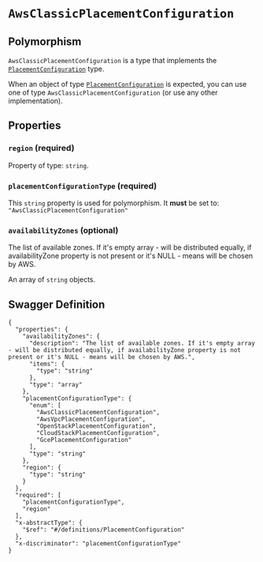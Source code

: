 # `AwsClassicPlacementConfiguration` #



## Polymorphism ##

`AwsClassicPlacementConfiguration` is a type that implements the [`PlacementConfiguration`](./../definitions/PlacementConfiguration.mkd) type.

When an object of type [`PlacementConfiguration`](./../definitions/PlacementConfiguration.mkd) is expected, you can use one of type `AwsClassicPlacementConfiguration`
(or use any other implementation).




## Properties ##

### `region` (required) ###




Property of type: `string`.




### `placementConfigurationType` (required) ###




This `string` property is used for polymorphism. It **must** be set to: `"AwsClassicPlacementConfiguration"`


### `availabilityZones` (optional) ###

The list of available zones. If it's empty array - will be distributed equally, if availabilityZone property is not present or it's NULL - means will be chosen by AWS.


An array of 
`string` objects.





## Swagger Definition ##

    {
      "properties": {
        "availabilityZones": {
          "description": "The list of available zones. If it's empty array - will be distributed equally, if availabilityZone property is not present or it's NULL - means will be chosen by AWS.", 
          "items": {
            "type": "string"
          }, 
          "type": "array"
        }, 
        "placementConfigurationType": {
          "enum": [
            "AwsClassicPlacementConfiguration", 
            "AwsVpcPlacementConfiguration", 
            "OpenStackPlacementConfiguration", 
            "CloudStackPlacementConfiguration", 
            "GcePlacementConfiguration"
          ], 
          "type": "string"
        }, 
        "region": {
          "type": "string"
        }
      }, 
      "required": [
        "placementConfigurationType", 
        "region"
      ], 
      "x-abstractType": {
        "$ref": "#/definitions/PlacementConfiguration"
      }, 
      "x-discriminator": "placementConfigurationType"
    }
